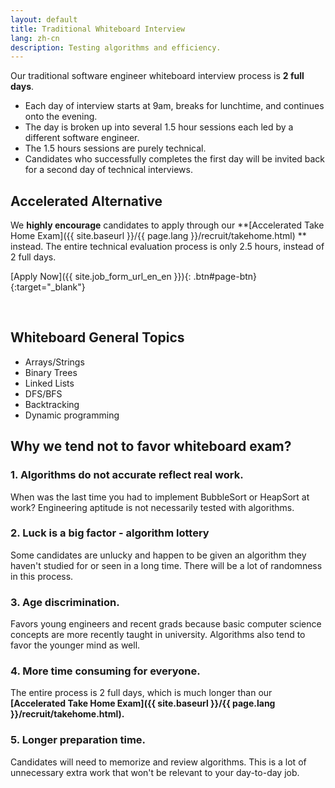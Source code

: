 ```yaml
---
layout: default
title: Traditional Whiteboard Interview
lang: zh-cn
description: Testing algorithms and efficiency.
---
```


Our traditional software engineer whiteboard interview process is **2 full days**.

- Each day of interview starts at 9am, breaks for lunchtime, and continues onto the evening.
- The day is broken up into several 1.5 hour sessions each led by a different software engineer.
- The 1.5 hours sessions are purely technical.
- Candidates who successfully completes the first day will be invited back for a second day of technical interviews.

## Accelerated Alternative

We **highly encourage** candidates to apply through our **[Accelerated Take Home Exam]({{ site.baseurl }}/{{ page.lang }}/recruit/takehome.html)
** instead. The entire technical evaluation process is only 2.5 hours, instead of 2 full days.

[Apply Now]({{ site.job_form_url_en_en }}){: .btn#page-btn}{:target="\_blank"}

<br>

## Whiteboard General Topics

- Arrays/Strings
- Binary Trees
- Linked Lists
- DFS/BFS
- Backtracking
- Dynamic programming

## Why we tend not to favor whiteboard exam?

### 1. Algorithms do not accurate reflect real work.

When was the last time you had to implement BubbleSort or HeapSort at work? Engineering aptitude is not necessarily tested with algorithms.

### 2. Luck is a big factor - algorithm lottery

Some candidates are unlucky and happen to be given an algorithm they haven't studied for or seen in a long time. There will be a lot of randomness in this process.

### 3. Age discrimination.

Favors young engineers and recent grads because basic computer science concepts are more recently taught in university. Algorithms also tend to favor the younger mind as well.

### 4. More time consuming for everyone.

The entire process is 2 full days, which is much longer than our **[Accelerated Take Home Exam]({{ site.baseurl }}/{{ page.lang }}/recruit/takehome.html).**

### 5. Longer preparation time.

Candidates will need to memorize and review algorithms. This is a lot of unnecessary extra work that won't be relevant to your day-to-day job.

<br>